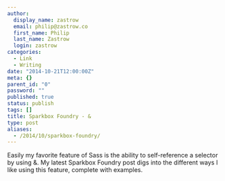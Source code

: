 ```yaml
---
author:
  display_name: zastrow
  email: philip@zastrow.co
  first_name: Philip
  last_name: Zastrow
  login: zastrow
categories:
  - Link
  - Writing
date: "2014-10-21T12:00:00Z"
meta: {}
parent_id: "0"
password: ""
published: true
status: publish
tags: []
title: Sparkbox Foundry - &
type: post
aliases:
  - /2014/10/sparkbox-foundry/
---
```

<p>Easily my favorite feature of Sass is the ability to self-reference a selector by using &amp;. My latest Sparkbox Foundry post digs into the different ways I like using this feature, complete with examples.</p>
